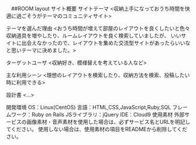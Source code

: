 　##ROOM layout
サイト概要
サイトテーマ
<収納上手になっておうち時間を快適に過ごそうがテーマのコミュニティサイト>

テーマを選んだ理由
<おうち時間が増えて部屋のレイアウトを良くしたいと色々収納道具を増やしたり、ルームレイアウトを良く検索していましたが、
いいサイトに出会えなかったので、レイアウトを集めた交流型サイトがあったらいいなと思いテーマに決めました。>

ターゲットユーザ
<収納好き、模様替えを考えている人など>

主な利用シーン
<理想のレイアウトを検索したり、収納方法を検索、投稿したい時に利用できる>

設計書
<...>

開発環境
OS：Linux(CentOS)
言語：HTML,CSS,JavaScript,Ruby,SQL
フレームワーク：Ruby on Rails
JSライブラリ：jQuery
IDE：Cloud9
使用素材
外部サービスの画像素材・音声素材を使用した場合は、必ずサービス名とURLを明記してください。
使用しない場合は、使用素材の項目をREADMEから削除してください。
